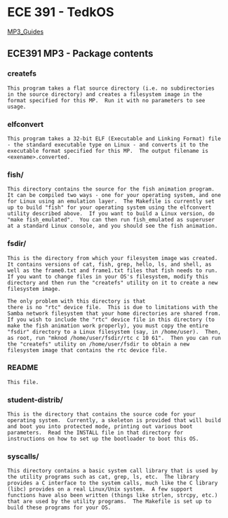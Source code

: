 # ECE 391 - TedkOS

<object data="mp3_fa15.pdf" type="application/pdf" width="300" height="500">
  <a href="mp3_fa15.pdf">MP3_Guides</a>
</object>

## ECE391 MP3 - Package contents

### createfs
    This program takes a flat source directory (i.e. no subdirectories
    in the source directory) and creates a filesystem image in the
    format specified for this MP.  Run it with no parameters to see
    usage.

### elfconvert
    This program takes a 32-bit ELF (Executable and Linking Format) file
    - the standard executable type on Linux - and converts it to the
    executable format specified for this MP.  The output filename is
    <exename>.converted.

### fish/
	This directory contains the source for the fish animation program.
	It can be compiled two ways - one for your operating system, and one
	for Linux using an emulation layer.  The Makefile is currently set
	up to build "fish" for your operating system using the elfconvert
	utility described above.  If you want to build a Linux version, do
	"make fish_emulated".  You can then run fish_emulated as superuser
	at a standard Linux console, and you should see the fish animation.

### fsdir/
	This is the directory from which your filesystem image was created.
	It contains versions of cat, fish, grep, hello, ls, and shell, as
	well as the frame0.txt and frame1.txt files that fish needs to run.
	If you want to change files in your OS's filesystem, modify this
	directory and then run the "createfs" utility on it to create a new
	filesystem image.

	The only problem with this directory is that
	there is no "rtc" device file.  This is due to limitations with the
	Samba network filesystem that your home directories are shared from.
	If you wish to include the "rtc" device file in this directory (to
	make the fish animation work properly), you must copy the entire
	"fsdir" directory to a Linux filesystem (say, in /home/user).  Then,
	as root, run "mknod /home/user/fsdir/rtc c 10 61".  Then you can run
	the "createfs" utility on /home/user/fsdir to obtain a new
	filesystem image that contains the rtc device file.

### README
    This file.

### student-distrib/
    This is the directory that contains the source code for your
    operating system.  Currently, a skeleton is provided that will build
    and boot you into protected mode, printing out various boot
    parameters.  Read the INSTALL file in that directory for
    instructions on how to set up the bootloader to boot this OS.

### syscalls/
    This directory contains a basic system call library that is used by
    the utility programs such as cat, grep, ls, etc.  The library
    provides a C interface to the system calls, much like the C library
    (libc) provides on a real Linux/Unix system.  A few support
    functions have also been written (things like strlen, strcpy, etc.)
    that are used by the utility programs.  The Makefile is set up to
	build these programs for your OS.
